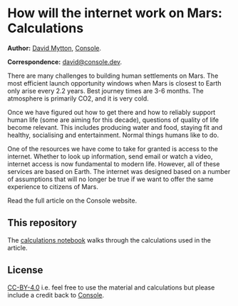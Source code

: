 # How will the internet work on Mars: Calculations

**Author:** [David Mytton](https://davidmytton.blog/start), [Console](https://console.dev).

**Correspondence:** <david@console.dev>.

There are many challenges to building human settlements on Mars. The most efficient launch opportunity windows when Mars is closest to Earth only arise every 2.2 years. Best journey times are 3-6 months. The atmosphere is primarily CO2, and it is very cold.

Once we have figured out how to get there and how to reliably support human life (some are aiming for this decade), questions of quality of life become relevant. This includes producing water and food, staying fit and healthy, socialising and entertainment. Normal things humans like to do.

One of the resources we have come to take for granted is access to the internet. Whether to look up information, send email or watch a video, internet access is now fundamental to modern life. However, all of these services are based on Earth. The internet was designed based on a number of assumptions that will no longer be true if we want to offer the same experience to citizens of Mars.

Read the full article on the Console website.

## This repository

The [calculations notebook](calculations.ipynb) walks through the calculations used in the article.

## License

[CC-BY-4.0](https://creativecommons.org/licenses/by/4.0/) i.e. feel free to use the material and calculations but please include a credit back to [Console](https://console.dev).
